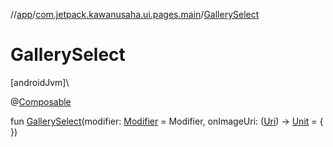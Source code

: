 //[app](../../index.md)/[com.jetpack.kawanusaha.ui.pages.main](index.md)/[GallerySelect](-gallery-select.md)

# GallerySelect

[androidJvm]\

@[Composable](https://developer.android.com/reference/kotlin/androidx/compose/runtime/Composable.html)

fun [GallerySelect](-gallery-select.md)(modifier: [Modifier](https://developer.android.com/reference/kotlin/androidx/compose/ui/Modifier.html) = Modifier, onImageUri: ([Uri](https://developer.android.com/reference/kotlin/android/net/Uri.html)) -&gt; [Unit](https://kotlinlang.org/api/latest/jvm/stdlib/kotlin/-unit/index.html) = { })
